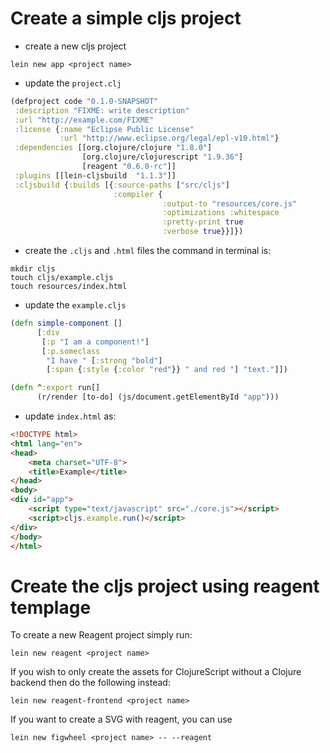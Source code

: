 # Create a simple cljs project

- create a new cljs project
```
lein new app <project name>

```
- update the `project.clj`
```clj
(defproject code "0.1.0-SNAPSHOT"
 :description "FIXME: write description"
 :url "http://example.com/FIXME"
 :license {:name "Eclipse Public License"
           :url "http://www.eclipse.org/legal/epl-v10.html"}
 :dependencies [[org.clojure/clojure "1.8.0"]
                [org.clojure/clojurescript "1.9.36"]
                [reagent "0.6.0-rc"]]
 :plugins [[lein-cljsbuild  "1.1.3"]]
 :cljsbuild {:builds [{:source-paths ["src/cljs"]
                       :compiler {
                                  :output-to "resources/core.js"
                                  :optimizations :whitespace
                                  :pretty-print true
                                  :verbose true}}]})

```

- create the `.cljs` and `.html` files
the command in terminal is:
```
mkdir cljs
touch cljs/example.cljs
touch resources/index.html
```
- update the `example.cljs`
```cljs
(defn simple-component []
      [:div
       [:p "I am a component!"]
       [:p.someclass
        "I have " [:strong "bold"]
        [:span {:style {:color "red"}} " and red "] "text."]])

(defn ^:export run[]
      (r/render [to-do] (js/document.getElementById "app")))
```

- update `index.html` as:
```html
<!DOCTYPE html>
<html lang="en">
<head>
    <meta charset="UTF-8">
    <title>Example</title>
</head>
<body>
<div id="app">
    <script type="text/javascript" src="./core.js"></script>
    <script>cljs.example.run()</script>
</div>
</body>
</html>
```


# Create the cljs project using reagent templage
To create a new Reagent project simply run:
```
lein new reagent <project name>
```
If you wish to only create the assets for ClojureScript without a Clojure backend then do the following instead:
```
lein new reagent-frontend <project name>
```
If you want to create a SVG with reagent, you can use
```
lein new figwheel <project name> -- --reagent
```
